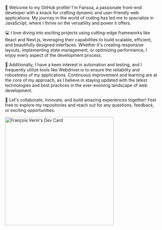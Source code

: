 👋 Welcome to my GitHub profile! I'm Fansoa, a passionate front-end developer with a knack for crafting dynamic and user-friendly web applications. My journey in the world of coding has led me to specialize in JavaScript, where I thrive on the versatility and power it offers.

💻 I love diving into exciting projects using cutting-edge frameworks like React and Next.js, leveraging their capabilities to build scalable, efficient, and beautifully designed interfaces. Whether it's creating responsive layouts, implementing state management, or optimizing performance, I enjoy every aspect of the development process.

🔧 Additionally, I have a keen interest in automation and testing, and I frequently utilize tools like Webdriver.io to ensure the reliability and robustness of my applications. Continuous improvement and learning are at the core of my approach, as I believe in staying updated with the latest technologies and best practices in the ever-evolving landscape of web development.

🌟 Let's collaborate, innovate, and build amazing experiences together! Feel free to explore my repositories and reach out for any questions, feedback, or exciting opportunities.

<a href="https://app.daily.dev/francoisverin"><img src="https://api.daily.dev/devcards/v2/cDiJH5XxjDkK6wrASRow7.png?type=default&r=8k3" width="356" alt="François Verin's Dev Card"/></a>

<!--
**Fansoa/Fansoa** is a ✨ _special_ ✨ repository because its `README.md` (this file) appears on your GitHub profile.

Here are some ideas to get you started:

- 🔭 I’m currently working on ...
- 🌱 I’m currently learning ...
- 👯 I’m looking to collaborate on ...
- 🤔 I’m looking for help with ...
- 💬 Ask me about ...
- 📫 How to reach me: ...
- 😄 Pronouns: ...
- ⚡ Fun fact: ...
-->
